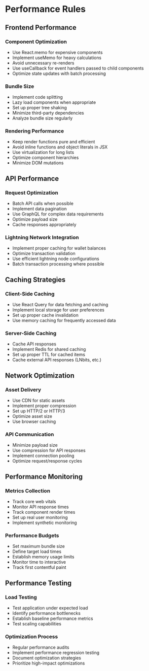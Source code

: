 # Performance Rules

## Frontend Performance

### Component Optimization
- Use React.memo for expensive components
- Implement useMemo for heavy calculations
- Avoid unnecessary re-renders
- Use useCallback for event handlers passed to child components
- Optimize state updates with batch processing

### Bundle Size
- Implement code splitting
- Lazy load components when appropriate
- Set up proper tree shaking
- Minimize third-party dependencies
- Analyze bundle size regularly

### Rendering Performance
- Keep render functions pure and efficient
- Avoid inline functions and object literals in JSX
- Use virtualization for long lists
- Optimize component hierarchies
- Minimize DOM mutations

## API Performance

### Request Optimization
- Batch API calls when possible
- Implement data pagination
- Use GraphQL for complex data requirements
- Optimize payload size
- Cache responses appropriately

### Lightning Network Integration
- Implement proper caching for wallet balances
- Optimize transaction validation
- Use efficient lightning node configurations
- Batch transaction processing where possible

## Caching Strategies

### Client-Side Caching
- Use React Query for data fetching and caching
- Implement local storage for user preferences
- Set up proper cache invalidation
- Use memory caching for frequently accessed data

### Server-Side Caching
- Cache API responses
- Implement Redis for shared caching
- Set up proper TTL for cached items
- Cache external API responses (LNbits, etc.)

## Network Optimization

### Asset Delivery
- Use CDN for static assets
- Implement proper compression
- Set up HTTP/2 or HTTP/3
- Optimize asset size
- Use browser caching

### API Communication
- Minimize payload size
- Use compression for API responses
- Implement connection pooling
- Optimize request/response cycles

## Performance Monitoring

### Metrics Collection
- Track core web vitals
- Monitor API response times
- Track component render times
- Set up real user monitoring
- Implement synthetic monitoring

### Performance Budgets
- Set maximum bundle size
- Define target load times
- Establish memory usage limits
- Monitor time to interactive
- Track first contentful paint

## Performance Testing

### Load Testing
- Test application under expected load
- Identify performance bottlenecks
- Establish baseline performance metrics
- Test scaling capabilities

### Optimization Process
- Regular performance audits
- Implement performance regression testing
- Document optimization strategies
- Prioritize high-impact optimizations
